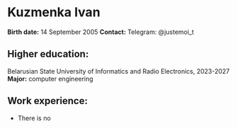 # Kuzmenka Ivan 
**Birth date:** 14 September 2005
**Contaсt:** 
    Telegram: @justemoi_t

## Higher education:
Belarusian State University of Informatics and Radio Electronics, 2023-2027    
**Major:** computer engineering

## Work experience:
- There is no
